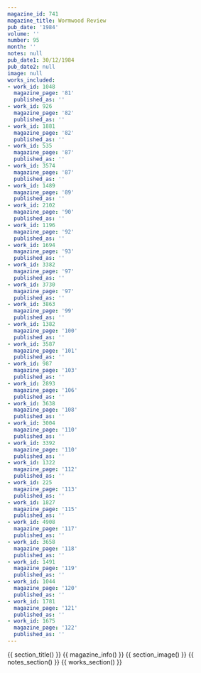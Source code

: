 ```yaml
---
magazine_id: 741
magazine_title: Wormwood Review
pub_date: '1984'
volume: ''
number: 95
month: ''
notes: null
pub_date1: 30/12/1984
pub_date2: null
image: null
works_included:
- work_id: 1048
  magazine_page: '81'
  published_as: ''
- work_id: 926
  magazine_page: '82'
  published_as: ''
- work_id: 1881
  magazine_page: '82'
  published_as: ''
- work_id: 535
  magazine_page: '87'
  published_as: ''
- work_id: 3574
  magazine_page: '87'
  published_as: ''
- work_id: 1489
  magazine_page: '89'
  published_as: ''
- work_id: 2102
  magazine_page: '90'
  published_as: ''
- work_id: 1196
  magazine_page: '92'
  published_as: ''
- work_id: 1694
  magazine_page: '93'
  published_as: ''
- work_id: 3382
  magazine_page: '97'
  published_as: ''
- work_id: 3730
  magazine_page: '97'
  published_as: ''
- work_id: 3863
  magazine_page: '99'
  published_as: ''
- work_id: 1382
  magazine_page: '100'
  published_as: ''
- work_id: 3587
  magazine_page: '101'
  published_as: ''
- work_id: 987
  magazine_page: '103'
  published_as: ''
- work_id: 2893
  magazine_page: '106'
  published_as: ''
- work_id: 3638
  magazine_page: '108'
  published_as: ''
- work_id: 3004
  magazine_page: '110'
  published_as: ''
- work_id: 3392
  magazine_page: '110'
  published_as: ''
- work_id: 1322
  magazine_page: '112'
  published_as: ''
- work_id: 225
  magazine_page: '113'
  published_as: ''
- work_id: 1827
  magazine_page: '115'
  published_as: ''
- work_id: 4908
  magazine_page: '117'
  published_as: ''
- work_id: 3658
  magazine_page: '118'
  published_as: ''
- work_id: 1491
  magazine_page: '119'
  published_as: ''
- work_id: 1044
  magazine_page: '120'
  published_as: ''
- work_id: 1781
  magazine_page: '121'
  published_as: ''
- work_id: 1675
  magazine_page: '122'
  published_as: ''
---
```


{{ section_title() }}
{{ magazine_info() }}
{{ section_image() }}
{{ notes_section() }}
{{ works_section() }}
